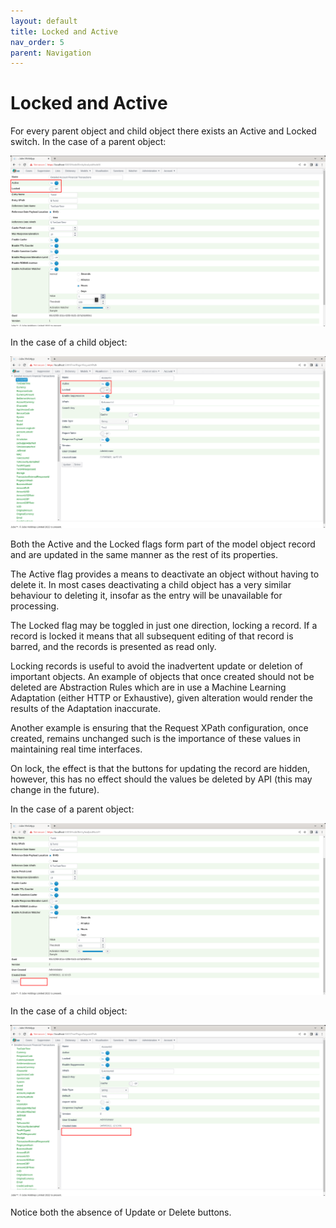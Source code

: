 ```yaml
---
layout: default
title: Locked and Active
nav_order: 5
parent: Navigation
---
```


# Locked and Active

For every parent object and child object there exists an Active and Locked switch. In the case of a parent object:

![Image](LockedAndActiveInParent.png)

In the case of a child object:

![Image](LockedAndActiveInChild.png)

Both the Active and the Locked flags form part of the model object record and are updated in the same manner as the rest of its properties.

The Active flag provides a means to deactivate an object without having to delete it. In most cases deactivating a child object has a very similar behaviour to deleting it,  insofar as the entry will be unavailable for processing.

The Locked flag may be toggled in just one direction,  locking a record. If a record is locked it means that all subsequent editing of that record is barred, and the records is presented as read only.

Locking records is useful to avoid the inadvertent update or deletion of important objects. An example of objects that once created should not be deleted are Abstraction Rules which are in use a Machine Learning Adaptation (either HTTP or Exhaustive), given alteration would render the results of the Adaptation inaccurate.

Another example is ensuring that the Request XPath configuration,  once created,  remains unchanged such is the importance of these values in maintaining real time interfaces.

On lock,  the effect is that the buttons for updating the record are hidden,  however, this has no effect should the values be deleted by API (this may change in the future).  

In the case of a parent object:

![Image](MissingButtonsInParent.png)

In the case of a child object:

![Image](MissingButtonsInChild.png)

Notice both the absence of Update or Delete buttons.